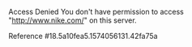 Access Denied You don't have permission to access "http://www.nike.com/" on this server.

Reference #18.5a10fea5.1574056131.42fa75a